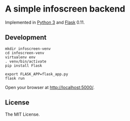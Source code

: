 # A simple infoscreen backend

Implemented in [Python 3](https://www.python.org/) and [Flask](http://flask.pocoo.org/) 0.11.

## Development

```
mkdir infoscreen-venv
cd infoscreen-venv
virtualenv env
. venv/bin/activate
pip install Flask

export FLASK_APP=flask_app.py
flask run
```

Open your browser at [http://localhost:5000/](http://localhost:5000/).

## License

The MIT License.
